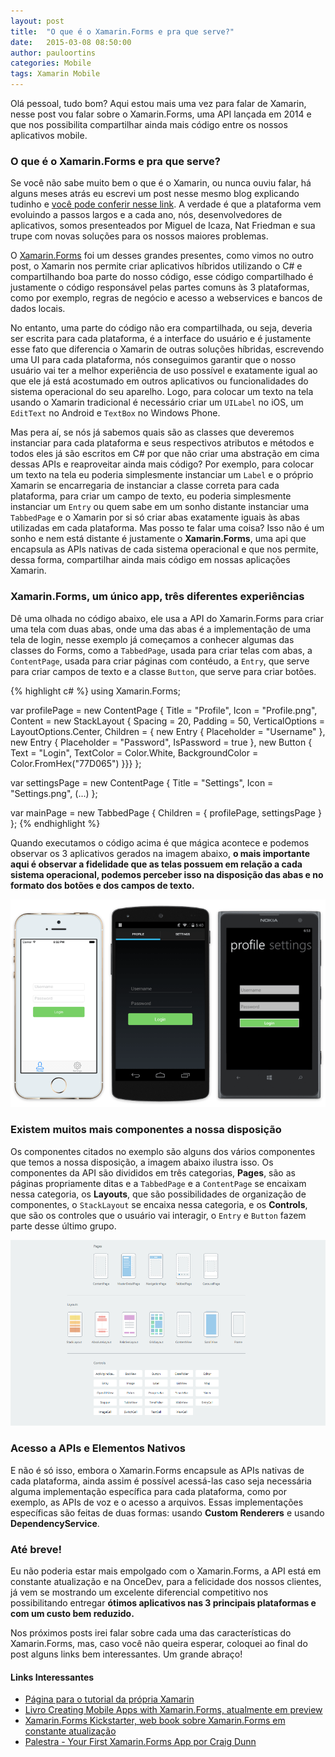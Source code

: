 ```yaml
---
layout: post
title:  "O que é o Xamarin.Forms e pra que serve?"
date:   2015-03-08 08:50:00
author: pauloortins
categories: Mobile
tags: Xamarin Mobile
---
```


Olá pessoal, tudo bom? Aqui estou mais uma vez para falar de Xamarin, nesse post vou falar sobre o Xamarin.Forms, uma API lançada em 2014 e que nos possibilita compartilhar ainda mais código entre os nossos aplicativos mobile.

### O que é o Xamarin.Forms e pra que serve? 

Se você não sabe muito bem o que é o Xamarin, ou nunca ouviu falar, há alguns meses atrás eu escrevi um post nesse mesmo blog explicando tudinho e [você pode conferir nesse link][3]. A verdade é que a plataforma vem evoluindo a passos largos e a cada ano, nós, desenvolvedores de aplicativos, somos presenteados por Miguel de Icaza, Nat Friedman e sua trupe com novas soluções para os nossos maiores problemas. 

O [Xamarin.Forms][4] foi um desses grandes presentes, como vimos no outro post, o Xamarin nos permite criar aplicativos híbridos utilizando o C# e compartilhando boa parte do nosso código, esse código compartilhado é justamente o código responsável pelas partes comuns às 3 plataformas, como por exemplo, regras de negócio e acesso a webservices e bancos de dados locais. 

No entanto, uma parte do código não era compartilhada, ou seja, deveria ser escrita para cada plataforma, é a interface do usuário e é justamente esse fato que diferencia o Xamarin de outras soluções híbridas, escrevendo uma UI para cada plataforma, nós conseguimos garantir que o nosso usuário vai ter a melhor experiência de uso possível e exatamente igual ao que ele já está acostumado em outros aplicativos ou funcionalidades do sistema operacional do seu aparelho. Logo, para colocar um texto na tela usando o Xamarin tradicional é necessário criar um `UILabel` no iOS, um `EditText` no Android e `TextBox` no Windows Phone. 

Mas pera aí, se nós já sabemos quais são as classes que deveremos instanciar para cada plataforma e seus respectivos atributos e métodos e todos eles já são escritos em C# por que não criar uma abstração em cima dessas APIs e reaproveitar ainda mais código? Por exemplo, para colocar um texto na tela eu poderia simplesmente instanciar um `Label` e o próprio Xamarin se encarregaria de instanciar a classe correta para cada plataforma, para criar um campo de texto, eu poderia simplesmente instanciar um `Entry` ou quem sabe em um sonho distante instanciar uma `TabbedPage` e o Xamarin por si só criar abas exatamente iguais às abas utilizadas em cada plataforma. Mas posso te falar uma coisa? Isso não é um sonho e nem está distante é justamente o **Xamarin.Forms**, uma api que encapsula as APIs nativas de cada sistema operacional e que nos permite, dessa forma, compartilhar ainda mais código em nossas aplicações Xamarin.

### Xamarin.Forms, um único app, três diferentes experiências

Dê uma olhada no código abaixo, ele usa a API do Xamarin.Forms para criar uma tela com duas abas, onde uma das abas é a implementação de uma tela de login, nesse exemplo já começamos a conhecer algumas das classes do Forms, como a `TabbedPage`, usada para criar telas com abas, a `ContentPage`, usada para criar páginas com contéudo, a `Entry`, que serve para criar campos de texto e a classe `Button`, que serve para criar botões.

{% highlight c# %}
using Xamarin.Forms;

var profilePage = new ContentPage {
    Title = "Profile",
    Icon = "Profile.png",
    Content = new StackLayout {
        Spacing = 20, Padding = 50,
        VerticalOptions = LayoutOptions.Center,
        Children = {
            new Entry { Placeholder = "Username" },
            new Entry { Placeholder = "Password", IsPassword = true },
            new Button {
                Text = "Login",
                TextColor = Color.White,
                BackgroundColor = Color.FromHex("77D065") }}}
};

var settingsPage = new ContentPage {
    Title = "Settings",
    Icon = "Settings.png",
    (...)
};

var mainPage = new TabbedPage { Children = { profilePage, settingsPage } };
{% endhighlight %}

Quando executamos o código acima é que mágica acontece e podemos observar os 3 aplicativos gerados na imagem abaixo, **o mais importante aqui é observar a fidelidade que as telas possuem em relação a cada sistema operacional, podemos perceber isso na disposição das abas e no formato dos botões e dos campos de texto.**

![Aplicações Xamarin.Forms][1]


### Existem muitos mais componentes a nossa disposição

Os componentes citados no exemplo são alguns dos vários componentes que temos a nossa disposição, a imagem abaixo ilustra isso. Os componentes da API são divididos em três categorias, **Pages**, são as páginas propriamente ditas e a `TabbedPage` e a `ContentPage` se encaixam nessa categoria, os **Layouts**, que são possibilidades de organização de componentes, o `StackLayout` se encaixa nessa categoria, e os **Controls**, que são os controles que o usuário vai interagir, o `Entry` e `Button` fazem parte desse último grupo.

![Pages, Layouts e Controles][2]

### Acesso a APIs e Elementos Nativos

E não é só isso, embora o Xamarin.Forms encapsule as APIs nativas de cada plataforma, ainda assim é possível acessá-las caso seja necessária alguma implementação específica para cada plataforma, como por exemplo, as APIs de voz e o acesso a arquivos. Essas implementações específicas são feitas de duas formas: usando **Custom Renderers** e usando **DependencyService**.

### Até breve!

Eu não poderia estar mais empolgado com o Xamarin.Forms, a API está em constante atualização e na OnceDev, para a felicidade dos nossos clientes, já vem se mostrando um excelente diferencial competitivo nos possibilitando entregar **ótimos aplicativos nas 3 principais plataformas e com um custo bem reduzido.**
 
Nos próximos posts irei falar sobre cada uma das características do Xamarin.Forms, mas, caso você não queira esperar, coloquei ao final do post alguns links bem interessantes. Um grande abraço!

#### Links Interessantes

- [Página para o tutorial da própria Xamarin][6]
- [Livro Creating Mobile Apps with Xamarin.Forms, atualmente em preview][7]
- [Xamarin.Forms Kickstarter, web book sobre Xamarin.Forms em constante atualização][5]
- [Palestra - Your First Xamarin.Forms App por Craig Dunn][8]

[1]: /content/img/blog/posts/2015-03-07/example-forms.png
[2]: /content/img/blog/posts/2015-03-07/forms-controls.png
[3]: /mobile/2015/03/08/xamarin-forms/
[4]: http://xamarin.com/forms
[5]: http://www.xforms-kickstarter.com/
[6]: http://developer.xamarin.com/guides/cross-platform/xamarin-forms/introduction-to-xamarin-forms/
[7]: http://www.amazon.com/gp/product/B00NXYJ8DK/ref=as_li_tl?ie=UTF8&camp=1789&creative=390957&creativeASIN=B00NXYJ8DK&linkCode=as2&tag=paulorti-20&linkId=7445BJ7K7EJKNLXU
[8]: https://www.youtube.com/watch?v=xWyOcEpNyXQ
